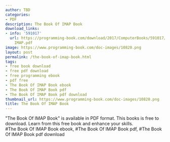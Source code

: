 ```yaml
---
author: TBD
categories:
- PDF
description: The Book Of IMAP Book
download_links:
- info: '591017'
  url: https://programming-book.com/download/2017/ComputerBooks/591017/The Book Of
    IMAP.pdf
image: https://www.programming-book.com/doc-images/10820.png
layout: post
permalink: /the-book-of-imap-book.html
tags:
- free book download
- free pdf download
- free programming ebook
- pdf free
- The Book Of IMAP Book ebook
- The Book Of IMAP Book pdf
- The Book Of IMAP Book pdf download
thumbnail_url: https://www.programming-book.com/doc-images/10820.png
title: The Book Of IMAP Book
---
```


 
<div class="item-desc text-justify">
  "The Book Of IMAP Book" is available in PDF format. This books is free to download. Learn from this free book and enhance your skills.
  <br>
  #The Book Of IMAP Book ebook, #The Book Of IMAP Book pdf, #The Book Of IMAP Book pdf download
</div>